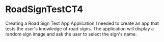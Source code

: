 # RoadSignTestCT4
Creating a Road Sign Test App Application
I needed to create an app that tests the user's knowledge of road signs. 
The application will display a random sign image and ask the user to select the sign's name.
